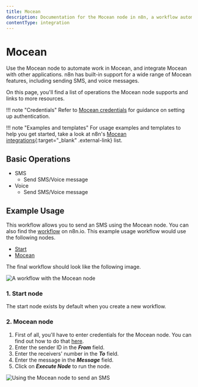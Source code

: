 ```yaml
---
title: Mocean
description: Documentation for the Mocean node in n8n, a workflow automation platform. Includes details of operations and configuration, and links to examples and credentials information.
contentType: integration
---
```


# Mocean

Use the Mocean node to automate work in Mocean, and integrate Mocean with other applications. n8n has built-in support for a wide range of Mocean features, including sending SMS, and voice messages. 

On this page, you'll find a list of operations the Mocean node supports and links to more resources.

!!! note "Credentials"
    Refer to [Mocean credentials](/integrations/builtin/credentials/mocean/) for guidance on setting up authentication. 

!!! note "Examples and templates"
    For usage examples and templates to help you get started, take a look at n8n's [Mocean integrations](https://n8n.io/integrations/mocean/){:target="_blank" .external-link} list.



## Basic Operations

* SMS
    * Send SMS/Voice message
* Voice
    * Send SMS/Voice message


## Example Usage

This workflow allows you to send an SMS using the Mocean node. You can also find the [workflow](https://n8n.io/workflows/667) on n8n.io. This example usage workflow would use the following nodes.
- [Start](/integrations/builtin/core-nodes/n8n-nodes-base.start/)
- [Mocean]()

The final workflow should look like the following image.

![A workflow with the Mocean node](/_images/integrations/builtin/app-nodes/mocean/workflow.png)

### 1. Start node

The start node exists by default when you create a new workflow.


### 2. Mocean node

1. First of all, you'll have to enter credentials for the Mocean node. You can find out how to do that [here](/integrations/builtin/credentials/mocean/).
2. Enter the sender ID in the ***From*** field.
3. Enter the receivers' number in the ***To*** field.
4. Enter the message in the ***Message*** field.
5. Click on ***Execute Node*** to run the node.

![Using the Mocean node to send an SMS](/_images/integrations/builtin/app-nodes/mocean/mocean_node.png)

